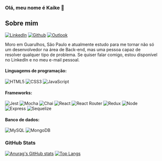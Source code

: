 ### Olá, meu nome é Kaike 👋

## Sobre mim

<a href="https://www.linkedin.com/in/kaikeyudi/"><img alt="LinkedIn" src="https://img.shields.io/badge/LinkedIn-0077B5?style=for-the-badge&logo=linkedin&logoColor=white" /></a>
<a href="https://github.com/yudikaike"><img alt="Github" src="https://img.shields.io/badge/GitHub-100000?style=for-the-badge&logo=github&logoColor=white" /></a>
<a href="mailto:kaikeyudi@outlook.com"><img alt="Outlook" src="https://img.shields.io/badge/Microsoft_Outlook-0078D4?style=for-the-badge&logo=microsoft-outlook&logoColor=white" /></a>

Moro em Guarulhos, São Paulo e atualmente estudo para me tornar não só um desenvolvedor na área de Back-end, mas uma pessoa capaz de resolver qualquer tipo de problema. Se quiser falar comigo, estou disponível no LinkedIn e no meu e-mail pessoal.

#### Linguagems de programação:
<img alt="HTML5" src="https://img.shields.io/badge/HTML5-E34F26?style=for-the-badge&logo=html5&logoColor=white" /> <img alt="CSS3" src="https://img.shields.io/badge/CSS3-1572B6?style=for-the-badge&logo=css3&logoColor=white" /> <img alt="JavaScript" src="https://img.shields.io/badge/JavaScript-323330?style=for-the-badge&logo=javascript&logoColor=F7DF1E" />

#### Frameworks:
<img alt="Jest" src="https://img.shields.io/badge/Jest-C21325?style=for-the-badge&logo=jest&logoColor=white" /> <img alt="Mocha" src="https://img.shields.io/badge/Mocha-8D6748?style=for-the-badge&logo=Mocha&logoColor=white" /> <img alt="Chai" src="https://img.shields.io/badge/chai-A30701?style=for-the-badge&logo=chai&logoColor=white" /> <img alt="React" src="https://img.shields.io/badge/React-20232A?style=for-the-badge&logo=react&logoColor=61DAFB" /> <img alt="React Router" src="https://img.shields.io/badge/React_Router-CA4245?style=for-the-badge&logo=react-router&logoColor=white" /> <img alt="Redux" src="https://img.shields.io/badge/Redux-593D88?style=for-the-badge&logo=redux&logoColor=white" /> <img alt="Node" src="https://img.shields.io/badge/Node.js-339933?style=for-the-badge&logo=nodedotjs&logoColor=white" /> <img alt="Express" src="https://img.shields.io/badge/Express.js-000000?style=for-the-badge&logo=express&logoColor=white" /> <img alt="Sequelize" src="https://img.shields.io/badge/Sequelize-52B0E7?style=for-the-badge&logo=Sequelize&logoColor=white" />

#### Banco de dados:
<img alt="MySQL" src="https://img.shields.io/badge/MySQL-005C84?style=for-the-badge&logo=mysql&logoColor=white" /> <img alt="MongoDB" src="https://img.shields.io/badge/MongoDB-4EA94B?style=for-the-badge&logo=mongodb&logoColor=white" />

### GitHub Stats

[![Anurag's GitHub stats](https://github-readme-stats.vercel.app/api?username=yudikaike&theme=dracula)](https://github.com/anuraghazra/github-readme-stats)
[![Top Langs](https://github-readme-stats.vercel.app/api/top-langs/?username=yudikaike&layout=compact&theme=dracula)](https://github.com/anuraghazra/github-readme-stats)
